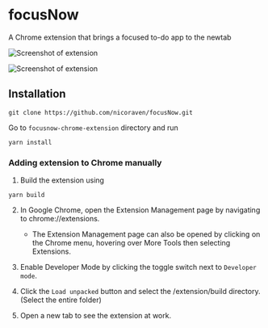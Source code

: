 # focusNow
A Chrome extension that brings a focused to-do app to the newtab

![Screenshot of extension](https://i.imgur.com/NNlGcDf.jpg "adding new items")

![Screenshot of extension](https://i.imgur.com/akVVNMe.jpg "adding new items")

## Installation

```
git clone https://github.com/nicoraven/focusNow.git
```
Go to `focusnow-chrome-extension` directory and run

```
yarn install
```

### Adding extension to Chrome manually

1. Build the extension using
```
yarn build
```

2. In Google Chrome, open the Extension Management page by navigating to chrome://extensions.
	* The Extension Management page can also be opened by clicking on the Chrome menu, hovering over More Tools then selecting Extensions.

3. Enable Developer Mode by clicking the toggle switch next to `Developer mode`.

4. Click the `Load unpacked` button and select the /extension/build directory. (Select the entire folder)

5. Open a new tab to see the extension at work.